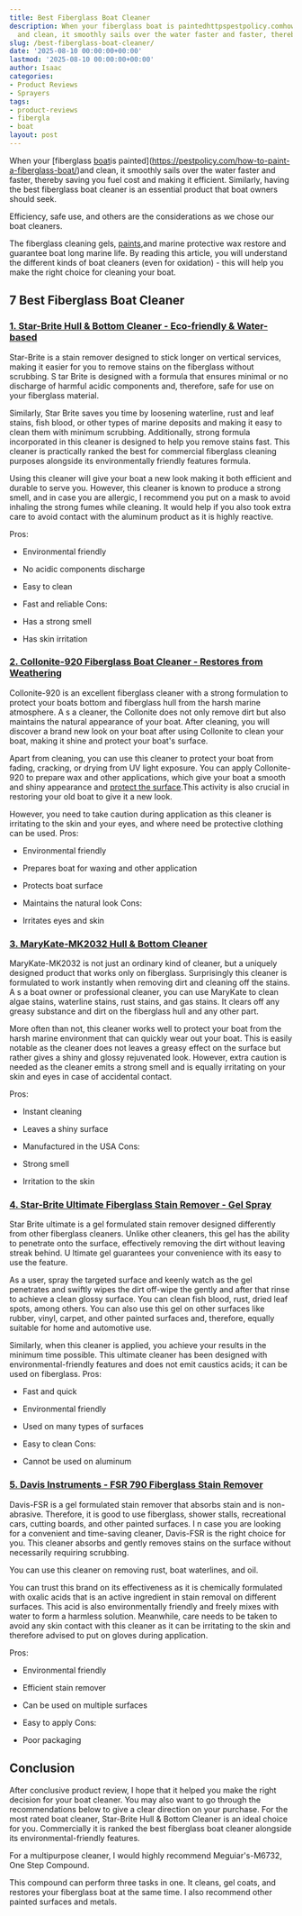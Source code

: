 ```yaml
---
title: Best Fiberglass Boat Cleaner
description: When your fiberglass boat is paintedhttpspestpolicy.comhow-to-paint-a-fiberglass-boat
  and clean, it smoothly sails over the water faster and faster, thereby...
slug: /best-fiberglass-boat-cleaner/
date: '2025-08-10 00:00:00+00:00'
lastmod: '2025-08-10 00:00:00+00:00'
author: Isaac
categories:
- Product Reviews
- Sprayers
tags:
- product-reviews
- fibergla
- boat
layout: post
---
```

When your [fiberglass [boat](https://pestpolicy.com/best-paint-for-fiberglass-boats/)is painted](https://pestpolicy.com/how-to-paint-a-fiberglass-boat/)and clean, it smoothly sails over the water faster and faster, thereby saving you fuel cost and making it efficient. Similarly, having the best fiberglass boat cleaner is an essential product that boat owners should seek.

Efficiency, safe use, and others are the considerations as we chose our boat cleaners.

The fiberglass cleaning gels, [paints](https://pestpolicy.com/best-paint-for-fiberglass-boats/),and marine protective wax restore and guarantee boat long marine life. By reading this article, you will understand the different kinds of boat cleaners (even for oxidation) - this will help you make the right choice for cleaning your boat.

##  7 Best Fiberglass Boat Cleaner

###  [1. Star-Brite Hull & Bottom Cleaner - Eco-friendly & Water-based](https://www.amazon.com/dp/B00U2JBSI2/?tag=p-policy-20)

Star-Brite is a stain remover designed to stick longer on vertical services, making it easier for you to remove stains on the fiberglass without scrubbing. S tar Brite is designed with a formula that ensures minimal or no discharge of harmful acidic components and, therefore, safe for use on your fiberglass material.

Similarly, Star Brite saves you time by loosening waterline, rust and leaf stains, fish blood, or other types of marine deposits and making it easy to clean them with minimum scrubbing. Additionally, strong formula incorporated in this cleaner is designed to help you remove stains fast. This cleaner is practically ranked the best for commercial fiberglass cleaning purposes alongside its environmentally friendly features formula.

Using this cleaner will give your boat a new look making it both efficient and durable to serve you. However, this cleaner is known to produce a strong smell, and in case you are allergic, I recommend you put on a mask to avoid inhaling the strong fumes while cleaning. It would help if you also took extra care to avoid contact with the aluminum product as it is highly reactive.

Pros:

- Environmental friendly

- No acidic components discharge

- Easy to clean

- Fast and reliable Cons:

- Has a strong smell

- Has skin irritation

###  [2. Collonite-920 Fiberglass Boat Cleaner - Restores from Weathering](https://www.amazon.com/dp/B009VQDWRW/?tag=p-policy-20)

Collonite-920 is an excellent fiberglass cleaner with a strong formulation to protect your boats bottom and fiberglass hull from the harsh marine atmosphere. A s a cleaner, the Collonite does not only remove dirt but also maintains the natural appearance of your boat. After cleaning, you will discover a brand new look on your boat after using Collonite to clean your boat, making it shine and protect your boat's surface.

Apart from cleaning, you can use this cleaner to protect your boat from fading, cracking, or drying from UV light exposure. You can apply Collonite-920 to prepare wax and other applications, which give your boat a smooth and shiny appearance and [protect the surface](https://pestpolicy.com/best-boat-bottom-paint-for-speed/).This activity is also crucial in restoring your old boat to give it a new look.

However, you need to take caution during application as this cleaner is irritating to the skin and your eyes, and where need be protective clothing can be used.
Pros:

- Environmental friendly

- Prepares boat for waxing and other application

- Protects boat surface

- Maintains the natural look Cons:

- Irritates eyes and skin

###  [3. MaryKate-MK2032 Hull & Bottom Cleaner](https://www.amazon.com/dp/B0000AXNNA/?tag=p-policy-20)

MaryKate-MK2032 is not just an ordinary kind of cleaner, but a uniquely designed product that works only on fiberglass. Surprisingly this cleaner is formulated to work instantly when removing dirt and cleaning off the stains. A s a boat owner or professional cleaner, you can use MaryKate to clean algae stains, waterline stains, rust stains, and gas stains. It clears off any greasy substance and dirt on the fiberglass hull and any other part.

More often than not, this cleaner works well to protect your boat from the harsh marine environment that can quickly wear out your boat. This is easily notable as the cleaner does not leaves a greasy effect on the surface but rather gives a shiny and glossy rejuvenated look. However, extra caution is needed as the cleaner emits a strong smell and is equally irritating on your skin and eyes in case of accidental contact.

Pros:

- Instant cleaning

- Leaves a shiny surface

- Manufactured in the USA Cons:

- Strong smell

- Irritation to the skin

###  [4. Star-Brite Ultimate Fiberglass Stain Remover - Gel Spray](https://www.amazon.com/dp/B07BKVYQFX/?tag=p-policy-20)

Star Brite ultimate is a gel formulated stain remover designed differently from other fiberglass cleaners. Unlike other cleaners, this gel has the ability to penetrate onto the surface, effectively removing the dirt without leaving streak behind. U ltimate gel guarantees your convenience with its easy to use the feature.

As a user, spray the targeted surface and keenly watch as the gel penetrates and swiftly wipes the dirt off-wipe the gently and after that rinse to achieve a clean glossy surface. You can clean fish blood, rust, dried leaf spots, among others. You can also use this gel on other surfaces like rubber, vinyl, carpet, and other painted surfaces and, therefore, equally suitable for home and automotive use.

Similarly, when this cleaner is applied, you achieve your results in the minimum time possible. This ultimate cleaner has been designed with environmental-friendly features and does not emit caustics acids; it can be used on fiberglass.
Pros:

- Fast and quick

- Environmental friendly

- Used on many types of surfaces

- Easy to clean Cons:

- Cannot be used on aluminum

###  [5. Davis Instruments - FSR 790 Fiberglass Stain Remover](https://www.amazon.com/dp/B001446K4G/?tag=p-policy-20)

Davis-FSR is a gel formulated stain remover that absorbs stain and is non-abrasive. Therefore, it is good to use fiberglass, shower stalls, recreational cars, cutting boards, and other painted surfaces. I n case you are looking for a convenient and time-saving cleaner, Davis-FSR is the right choice for you. This cleaner absorbs and gently removes stains on the surface without necessarily requiring scrubbing.

You can use this cleaner on removing rust, boat waterlines, and oil.

You can trust this brand on its effectiveness as it is chemically formulated with oxalic acids that is an active ingredient in stain removal on different surfaces. This acid is also environmentally friendly and freely mixes with water to form a harmless solution. Meanwhile, care needs to be taken to avoid any skin contact with this cleaner as it can be irritating to the skin and therefore advised to put on gloves during application.

Pros:

- Environmental friendly

- Efficient stain remover

- Can be used on multiple surfaces

- Easy to apply Cons:

- Poor packaging

##  Conclusion

After conclusive product review, I hope that it helped you make the right decision for your boat cleaner. You may also want to go through the recommendations below to give a clear direction on your purchase. For the most rated boat cleaner, Star-Brite Hull & Bottom Cleaner is an ideal choice for you. Commercially it is ranked the best fiberglass boat cleaner alongside its environmental-friendly features.

For a multipurpose cleaner, I would highly recommend Meguiar's-M6732, One Step Compound.

This compound can perform three tasks in one. It cleans, gel coats, and restores your fiberglass boat at the same time. I also recommend other painted surfaces and metals.